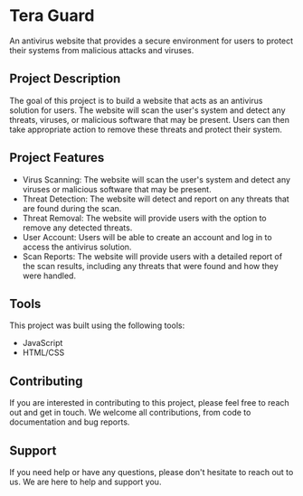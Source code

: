 # Tera Guard

An antivirus website that provides a secure environment for users to protect their systems from malicious attacks and viruses.

## Project Description

The goal of this project is to build a website that acts as an antivirus solution for users. The website will scan the user's system and detect any threats, viruses, or malicious software that may be present. Users can then take appropriate action to remove these threats and protect their system.

## Project Features

- Virus Scanning: The website will scan the user's system and detect any viruses or malicious software that may be present.
- Threat Detection: The website will detect and report on any threats that are found during the scan.
- Threat Removal: The website will provide users with the option to remove any detected threats.
- User Account: Users will be able to create an account and log in to access the antivirus solution.
- Scan Reports: The website will provide users with a detailed report of the scan results, including any threats that were found and how they were handled.

## Tools

This project was built using the following tools:

- JavaScript
- HTML/CSS

## Contributing

If you are interested in contributing to this project, please feel free to reach out and get in touch. We welcome all contributions, from code to documentation and bug reports.

## Support

If you need help or have any questions, please don't hesitate to reach out to us. We are here to help and support you.
